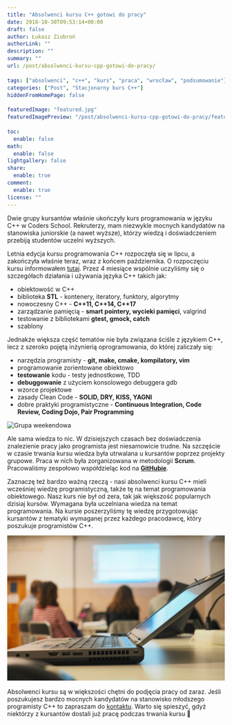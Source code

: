 ```yaml
---
title: "Absolwenci kursu C++ gotowi do pracy"
date: 2018-10-30T09:53:14+00:00
draft: false
author: Łukasz Ziobroń
authorLink: ""
description: ""
summary: ""
url: /post/absolwenci-kursu-cpp-gotowi-do-pracy/

tags: ["absolwenci", "c++", "kurs", "praca", "wrocław", "podsumowanie"]
categories: ["Post", "Stacjonarny kurs C++"]
hiddenFromHomePage: false

featuredImage: "featured.jpg"
featuredImagePreview: "/post/absolwenci-kursu-cpp-gotowi-do-pracy/featured.jpg"

toc:
  enable: false
math:
  enable: false
lightgallery: false
share:
  enable: true
comment:
  enable: true
license: ""
---
```


Dwie grupy kursantów właśnie ukończyły kurs programowania w języku C++ w Coders School. Rekruterzy, mam niezwykle mocnych kandydatów na stanowiska juniorskie (a nawet wyższe), którzy wiedzą i doświadczeniem przebiją studentów uczelni wyższych.

<!--more-->

Letnia edycja kursu programowania C++ rozpoczęła się w lipcu, a zakończyła właśnie teraz, wraz z końcem października. O rozpoczęciu kursu informowałem [tutaj][1]. Przez 4 miesiące wspólnie uczyliśmy się o szczegółach działania i używania języka C++ takich jak:

* obiektowość w C++
* biblioteka **STL** - kontenery, iteratory, funktory, algorytmy
* nowoczesny C++ - **C++11, C++14, C++17**
* zarządzanie pamięcią - **smart pointery, wycieki pamięci**, valgrind
* testowanie z bibliotekami **gtest, gmock, catch**
* szablony

Jednakże większa część tematów nie była związana ściśle z językiem C++, lecz z szeroko pojętą inżynierią oprogramowania, do której zaliczały się:

* narzędzia programisty - **git, make, cmake, kompilatory, vim**
* programowanie zorientowane obiektowo
* **testowanie** kodu - testy jednostkowe, TDD
* **debuggowanie** z użyciem konsolowego debuggera gdb
* wzorce projektowe
* zasady Clean Code - **SOLID, DRY, KISS, YAGNI**
* dobre praktyki programistyczne - **Continuous Integration, Code Review, Coding Dojo, Pair Programming**

![Grupa weekendowa](grupa_weekendowa_finito.jpg)

Ale sama wiedza to nic. W dzisiejszych czasach bez doświadczenia znalezienie pracy jako programista jest niesamowicie trudne. Na szczęście w czasie trwania kursu wiedza była utrwalana u kursantów poprzez projekty grupowe. Praca w nich była zorganizowana w metodologii **Scrum**. Pracowaliśmy zespołowo współdzieląc kod na **[GitHubie][2]**.

Zaznaczę też bardzo ważną rzeczą - nasi absolwenci kursu C++ mieli wcześniej wiedzę programistyczną, także tę na temat programowania obiektowego. Nasz kurs nie był od zera, tak jak większość popularnych dzisiaj kursów. Wymagana była uczelniana wiedza na temat programowania. Na kursie poszerzyliśmy tę wiedzę przygotowując kursantów z tematyki wymaganej przez każdego pracodawcę, który poszukuje programistów C++.

![Wspólna praca grupowa w formie Coding Dojo](laptop.jpg)

Absolwenci kursu są w większości chętni do podjęcia pracy od zaraz. Jeśli poszukujesz bardzo mocnych kandydatów na stanowisko młodszego programisty C++ to zapraszam do [kontaktu][3]. Warto się spieszyć, gdyż niektórzy z kursantów dostali już pracę podczas trwania kursu 🙂

 [1]: https://coders.school/post/wystartowala-edycja-wakacyjna-kursu-c/
 [2]: https://github.com/csGroupProjectcs/Bowling
 [3]: /o-nas/#kontakt
